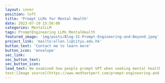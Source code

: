```yaml
---
layout: inner
position: left
title: 'Prompt LLMs for Mental Health'
date: 2023-07-19 15:56:00
categories: MentalLLM
tags: PromptEngineering LLMs MentalHealth
featured_image: 'img/posts/Blog-31-Prompt-Engineering-and-Beyond.jpeg'
project_link: 'mailto:ellen.li@cityu.edu.hk'
button_text: 'Contact me to learn more'
button_icon: 'envelope'
sec_link: 
sec_button_text: 
sec_button_icon:
lead_text: We examined how people prompt GPT when seeking mental health support. 
text:[Image source](https://www.medtextpert.com/prompt-engineering-and-beyond/)
---
```


